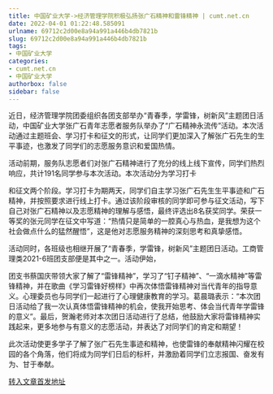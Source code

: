 ```yaml
---
title: 中国矿业大学->经济管理学院积极弘扬张广石精神和雷锋精神 | cumt.net.cn
date: 2022-04-01 01:22:48.585091
urlname: 69712c2d00e8a94a991a446b4db7821b
slug: 69712c2d00e8a94a991a446b4db7821b
tags: 
- 中国矿业大学
categories:
- cumt.net.cn
- 中国矿业大学
authorbox: false
sidebar: false
---
```

近日，经济管理学院团委组织各团支部举办“青春季，学雷锋，树新风”主题团日活动，中国矿业大学张广石青年志愿者服务队举办了“广石精神永流传”活动。本次活动通过主题班会、学习打卡和征文的形式，让同学们更加深入了解张广石先生的生平事迹，也激发了同学们的志愿服务意识和爱国热情。

活动前期，服务队志愿者们对张广石精神进行了充分的线上线下宣传，同学们热烈响应，共计191名同学参与本次活动。本次活动分为学习打卡
<!--more-->
和征文两个阶段。学习打卡为期两天，同学们自主学习张广石先生生平事迹和广石精神，并按照要求进行线上打卡。通过该阶段审核的同学即可参与征文活动，写下自己对张广石精神以及志愿精神的理解与感悟，最终评选出8名获奖同学。荣获一等奖的张元同学在征文中写道：“热情只是简单的一腔真心与热血，是我想为这个社会做点什么的猛然醒悟”，这是他对志愿服务精神的深刻思考和真挚感悟。

活动同时，各班级也相继开展了“青春季，学雷锋，树新风”主题团日活动。工商管理类2021-6班团支部便是其中之一。活动伊始，

团支书蔡国庆带领大家了解了“雷锋精神”，学习了“钉子精神”、“一滴水精神”等雷锋精神，并在歌曲《学习雷锋好榜样》中再次体悟雷锋精神对当代青年的指导意义。心理委员也与同学们一起进行了心理健康教育的学习。葛晨璐表示：“本次团日活动给了我一次认真体悟雷锋精神的机会，使我开始思考、体会当代青年学雷锋的意义”。最后，贺瀚老师对本次团日活动进行了总结，他鼓励大家将雷锋精神实践起来，更多地参与有意义的志愿活动，并表达了对同学们的肯定和期望！

此次活动使更多学子了解了张广石先生事迹和精神，也使雷锋的奉献精神闪耀在校园的各个角落，他们将成为同学们日后的标杆，并激励着同学们立志报国、奋发有为、甘于奉献。



[转入文章首发地址](http://xwzx.cumt.edu.cn/73/dd/c523a619485/page.htm)